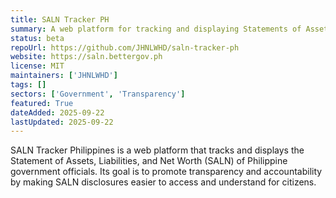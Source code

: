 ```yaml
---
title: SALN Tracker PH
summary: A web platform for tracking and displaying Statements of Assets, Liabilities, and Net Worth (SALN) of Philippine government officials to promote transparency and accountability.  
status: beta  
repoUrl: https://github.com/JHNLWHD/saln-tracker-ph  
website: https://saln.bettergov.ph
license: MIT  
maintainers: ['JHNLWHD']  
tags: []  
sectors: ['Government', 'Transparency']  
featured: True  
dateAdded: 2025-09-22  
lastUpdated: 2025-09-22  
---
```


SALN Tracker Philippines is a web platform that tracks and displays the Statement of Assets, Liabilities, and Net Worth (SALN) of Philippine government officials. Its goal is to promote transparency and accountability by making SALN disclosures easier to access and understand for citizens.
